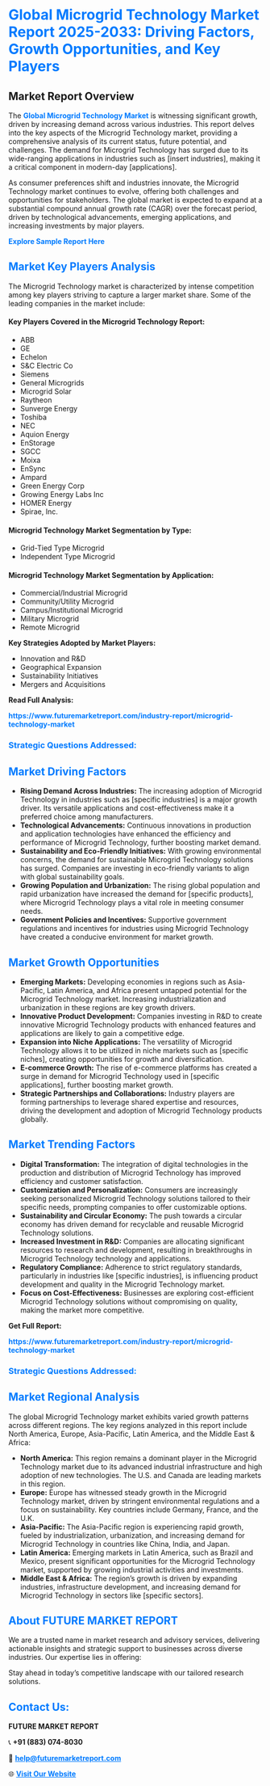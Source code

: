 <h1 style="color: #007BFF;">Global Microgrid Technology Market Report 2025-2033: Driving Factors, Growth Opportunities, and Key Players</h1>

<section id="overview">
<h2>Market Report Overview</h2>
<p>The <a href="https://www.futuremarketreport.com/industry-report/microgrid-technology-market" style="color: #007BFF; text-decoration: none;"><strong>Global Microgrid Technology Market</strong></a> is witnessing significant growth, driven by increasing demand across various industries. This report delves into the key aspects of the Microgrid Technology market, providing a comprehensive analysis of its current status, future potential, and challenges. The demand for Microgrid Technology has surged due to its wide-ranging applications in industries such as [insert industries], making it a critical component in modern-day [applications].</p>
<p>As consumer preferences shift and industries innovate, the Microgrid Technology market continues to evolve, offering both challenges and opportunities for stakeholders. The global market is expected to expand at a substantial compound annual growth rate (CAGR) over the forecast period, driven by technological advancements, emerging applications, and increasing investments by major players.</p>
</section>

<section id="overview">
<p><a href="https://www.futuremarketreport.com/request-sample/reportId=98029" style="color: #007BFF; text-decoration: none;"><strong>Explore Sample Report Here</strong></a></p>
</section>

<section id="key-players">
<h2 style="color: #007BFF;">Market Key Players Analysis</h2>
<p>The Microgrid Technology market is characterized by intense competition among key players striving to capture a larger market share. Some of the leading companies in the market include:</p>
<h4>Key Players Covered in the Microgrid Technology Report:</h4>
<ul><li>ABB</li><li>GE</li><li>Echelon</li><li>S&amp;C Electric Co</li><li>Siemens</li><li>General Microgrids</li><li>Microgrid Solar</li><li>Raytheon</li><li>Sunverge Energy</li><li>Toshiba</li><li>NEC</li><li>Aquion Energy</li><li>EnStorage</li><li>SGCC</li><li>Moixa</li><li>EnSync</li><li>Ampard</li><li>Green Energy Corp</li><li>Growing Energy Labs Inc</li><li>HOMER Energy</li><li>Spirae, Inc.</li></ul>
<h4>Microgrid Technology Market Segmentation by Type:</h4>
<ul><li>Grid-Tied Type Microgrid</li><li>Independent Type Microgrid</li></ul>

<h4>Microgrid Technology Market Segmentation by Application:</h4>
<ul><li>Commercial/Industrial Microgrid</li><li>Community/Utility Microgrid</li><li>Campus/Institutional Microgrid</li><li>Military Microgrid</li><li>Remote Microgrid</li></ul>
<p><strong>Key Strategies Adopted by Market Players:</strong></p>
<ul>
<li>Innovation and R&D</li>
<li>Geographical Expansion</li>
<li>Sustainability Initiatives</li>
<li>Mergers and Acquisitions</li>
</ul>
</section>

<section>
<p><strong>Read Full Analysis: </strong></p><a href="https://www.futuremarketreport.com/industry-report/microgrid-technology-market" style="color: #007BFF; text-decoration: none;"><strong>https://www.futuremarketreport.com/industry-report/microgrid-technology-market</strong></a>
<h3 style="color: #007BFF;">Strategic Questions Addressed:</h3>
</section>

<section id="driving-factors">
<h2 style="color: #007BFF;">Market Driving Factors</h2>
<ul>
<li><strong>Rising Demand Across Industries:</strong> The increasing adoption of Microgrid Technology in industries such as [specific industries] is a major growth driver. Its versatile applications and cost-effectiveness make it a preferred choice among manufacturers.</li>
<li><strong>Technological Advancements:</strong> Continuous innovations in production and application technologies have enhanced the efficiency and performance of Microgrid Technology, further boosting market demand.</li>
<li><strong>Sustainability and Eco-Friendly Initiatives:</strong> With growing environmental concerns, the demand for sustainable Microgrid Technology solutions has surged. Companies are investing in eco-friendly variants to align with global sustainability goals.</li>
<li><strong>Growing Population and Urbanization:</strong> The rising global population and rapid urbanization have increased the demand for [specific products], where Microgrid Technology plays a vital role in meeting consumer needs.</li>
<li><strong>Government Policies and Incentives:</strong> Supportive government regulations and incentives for industries using Microgrid Technology have created a conducive environment for market growth.</li>
</ul>
</section>

<section id="growth-opportunities">
<h2 style="color: #007BFF;">Market Growth Opportunities</h2>
<ul>
<li><strong>Emerging Markets:</strong> Developing economies in regions such as Asia-Pacific, Latin America, and Africa present untapped potential for the Microgrid Technology market. Increasing industrialization and urbanization in these regions are key growth drivers.</li>
<li><strong>Innovative Product Development:</strong> Companies investing in R&D to create innovative Microgrid Technology products with enhanced features and applications are likely to gain a competitive edge.</li>
<li><strong>Expansion into Niche Applications:</strong> The versatility of Microgrid Technology allows it to be utilized in niche markets such as [specific niches], creating opportunities for growth and diversification.</li>
<li><strong>E-commerce Growth:</strong> The rise of e-commerce platforms has created a surge in demand for Microgrid Technology used in [specific applications], further boosting market growth.</li>
<li><strong>Strategic Partnerships and Collaborations:</strong> Industry players are forming partnerships to leverage shared expertise and resources, driving the development and adoption of Microgrid Technology products globally.</li>
</ul>
</section>

<section id="trending-factors">
<h2 style="color: #007BFF;">Market Trending Factors</h2>
<ul>
<li><strong>Digital Transformation:</strong> The integration of digital technologies in the production and distribution of Microgrid Technology has improved efficiency and customer satisfaction.</li>
<li><strong>Customization and Personalization:</strong> Consumers are increasingly seeking personalized Microgrid Technology solutions tailored to their specific needs, prompting companies to offer customizable options.</li>
<li><strong>Sustainability and Circular Economy:</strong> The push towards a circular economy has driven demand for recyclable and reusable Microgrid Technology solutions.</li>
<li><strong>Increased Investment in R&D:</strong> Companies are allocating significant resources to research and development, resulting in breakthroughs in Microgrid Technology technology and applications.</li>
<li><strong>Regulatory Compliance:</strong> Adherence to strict regulatory standards, particularly in industries like [specific industries], is influencing product development and quality in the Microgrid Technology market.</li>
<li><strong>Focus on Cost-Effectiveness:</strong> Businesses are exploring cost-efficient Microgrid Technology solutions without compromising on quality, making the market more competitive.</li>
</ul>
</section>

<section>
<p><strong>Get Full Report: </strong></p><a href="https://www.futuremarketreport.com/industry-report/microgrid-technology-market" style="color: #007BFF; text-decoration: none;"><strong>https://www.futuremarketreport.com/industry-report/microgrid-technology-market</strong></a>
<h3 style="color: #007BFF;">Strategic Questions Addressed:</h3>
</section>


<section id="regional-analysis">
<h2 style="color: #007BFF;">Market Regional Analysis</h2>
<p>The global Microgrid Technology market exhibits varied growth patterns across different regions. The key regions analyzed in this report include North America, Europe, Asia-Pacific, Latin America, and the Middle East & Africa:</p>
<ul>
<li><strong>North America:</strong> This region remains a dominant player in the Microgrid Technology market due to its advanced industrial infrastructure and high adoption of new technologies. The U.S. and Canada are leading markets in this region.</li>
<li><strong>Europe:</strong> Europe has witnessed steady growth in the Microgrid Technology market, driven by stringent environmental regulations and a focus on sustainability. Key countries include Germany, France, and the U.K.</li>
<li><strong>Asia-Pacific:</strong> The Asia-Pacific region is experiencing rapid growth, fueled by industrialization, urbanization, and increasing demand for Microgrid Technology in countries like China, India, and Japan.</li>
<li><strong>Latin America:</strong> Emerging markets in Latin America, such as Brazil and Mexico, present significant opportunities for the Microgrid Technology market, supported by growing industrial activities and investments.</li>
<li><strong>Middle East & Africa:</strong> The region’s growth is driven by expanding industries, infrastructure development, and increasing demand for Microgrid Technology in sectors like [specific sectors].</li>
</ul>
</section>

<footer>
<h2 style="color: #007BFF;">About FUTURE MARKET REPORT</h2>
<p>We are a trusted name in market research and advisory services, delivering actionable insights and strategic support to businesses across diverse industries. Our expertise lies in offering:</p>

<p>Stay ahead in today’s competitive landscape with our tailored research solutions.</p>

<h2 style="color: #007BFF;">Contact Us:</h2>
<p><strong>FUTURE MARKET REPORT</strong></p>
<p>📞 <strong>+91 (883) 074-8030</strong></p>
<p>📧 <strong><a href="mailto:help@futuremarketreport.com" style="color: #007BFF;">help@futuremarketreport.com</a></strong></p>
<p>🌐 <strong><a href="https://www.futuremarketreport.com/" style="color: #007BFF;">Visit Our Website</a></strong></p>
</footer>
